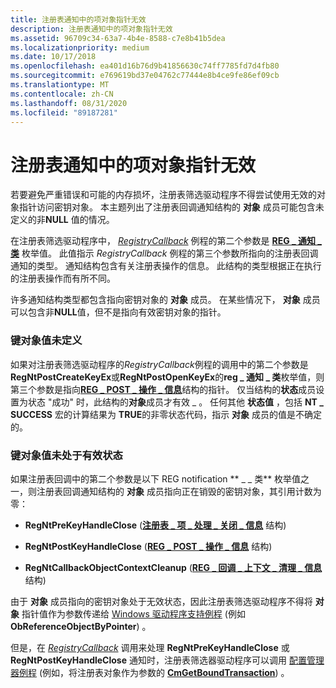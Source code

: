 ```yaml
---
title: 注册表通知中的项对象指针无效
description: 注册表通知中的项对象指针无效
ms.assetid: 96709c34-63a7-4b4e-8588-c7e8b41b5dea
ms.localizationpriority: medium
ms.date: 10/17/2018
ms.openlocfilehash: ea401d16b76d9b41856630c74ff7785fd7d4fb80
ms.sourcegitcommit: e769619bd37e04762c77444e8b4ce9fe86ef09cb
ms.translationtype: MT
ms.contentlocale: zh-CN
ms.lasthandoff: 08/31/2020
ms.locfileid: "89187281"
---
```

# <a name="invalid-key-object-pointers-in-registry-notifications"></a>注册表通知中的项对象指针无效


若要避免严重错误和可能的内存损坏，注册表筛选驱动程序不得尝试使用无效的对象指针访问密钥对象。 本主题列出了注册表回调通知结构的 **对象** 成员可能包含未定义的非**NULL** 值的情况。

在注册表筛选驱动程序中， [*RegistryCallback*](/windows-hardware/drivers/ddi/wdm/nc-wdm-ex_callback_function) 例程的第二个参数是 [**REG \_ 通知 \_ 类**](/windows-hardware/drivers/ddi/wdm/ne-wdm-_reg_notify_class) 枚举值。 此值指示 *RegistryCallback* 例程的第三个参数所指向的注册表回调通知的类型。 通知结构包含有关注册表操作的信息。 此结构的类型根据正在执行的注册表操作而有所不同。

许多通知结构类型都包含指向密钥对象的 **对象** 成员。 在某些情况下， **对象** 成员可以包含非**NULL**值，但不是指向有效密钥对象的指针。

### <a name="key-object-value-is-undefined"></a>键对象值未定义

如果对注册表筛选驱动程序的*RegistryCallback*例程的调用中的第二个参数是**RegNtPostCreateKeyEx**或**RegNtPostOpenKeyEx**的**reg \_ 通知 \_ 类**枚举值，则第三个参数是指向[**REG \_ POST \_ 操作 \_ 信息**](/windows-hardware/drivers/ddi/wdm/ns-wdm-_reg_post_operation_information)结构的指针。 仅当结构的**状态**成员设置为状态 "成功" 时，此结构的**对象**成员才有效 \_ 。 任何其他 **状态值** ，包括 **NT \_ SUCCESS** 宏的计算结果为 **TRUE**的非零状态代码，指示 **对象** 成员的值是不确定的。

### <a name="key-object-value-is-not-in-a-valid-state"></a>键对象值未处于有效状态

如果注册表回调中的第二个参数是以下 REG notification ** \_ \_ 类** 枚举值之一，则注册表回调通知结构的 **对象** 成员指向正在销毁的密钥对象，其引用计数为零：

-   **RegNtPreKeyHandleClose** ([**注册表 \_ 项 \_ 处理 \_ 关闭 \_ 信息**](/windows-hardware/drivers/ddi/wdm/ns-wdm-_reg_key_handle_close_information) 结构) 

-   **RegNtPostKeyHandleClose** ([**REG \_ POST \_ 操作 \_ 信息**](/windows-hardware/drivers/ddi/wdm/ns-wdm-_reg_post_operation_information) 结构) 

-   **RegNtCallbackObjectContextCleanup** ([**REG \_ 回调 \_ 上下文 \_ 清理 \_ 信息**](/windows-hardware/drivers/ddi/wdm/ns-wdm-_reg_callback_context_cleanup_information) 结构) 

由于 **对象** 成员指向的密钥对象处于无效状态，因此注册表筛选驱动程序不得将 **对象** 指针值作为参数传递给 [Windows 驱动程序支持例程](/windows-hardware/drivers/ddi/wdm/nf-wdm-obreferenceobjectbypointer) (例如 **ObReferenceObjectByPointer**) 。

但是，在 [*RegistryCallback*](/windows-hardware/drivers/ddi/wdm/nc-wdm-ex_callback_function) 调用来处理 **RegNtPreKeyHandleClose** 或 **RegNtPostKeyHandleClose** 通知时，注册表筛选器驱动程序可以调用 [配置管理器例程](/windows-hardware/drivers/ddi/index) (例如，将注册表对象作为参数的 [**CmGetBoundTransaction**](/windows-hardware/drivers/ddi/wdm/nf-wdm-cmgetboundtransaction)) 。

 

